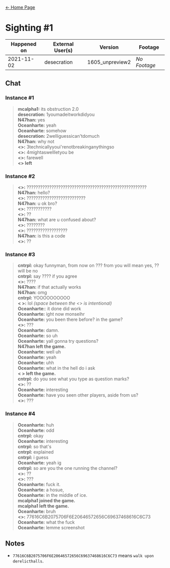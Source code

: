 [← Home Page](../README.md#3-sightings)

# Sighting #1
| Happened on | External User(s) | Version         | Footage      |
| ----------  | ---------------- | --------------- | ------------ |
| 2021-11-02  | desecration      | 1605_unpreview2 | *No Footage* |

## Chat
### Instance #1
> **mcalpha1:** its obstruction 2.0  
> **desecration:** 1youmadeitworkdidyou  
> **N47han:** yes  
> **Oceanharte:** yeah  
> **Oceanharte:** somehow   
> **desecration:** 2welliguessican'tdomuch  
> **N47han:** why not  
> **<>:** 3technicallyyoui'renotbreakinganythingso  
> **<>:** 4mightaswellletyou be  
> **<>:** farewell  
> **<> left**  

### Instance #2
> **<>:** ?????????????????????????????????????????????????????  
> **N47han:** hello?  
> **<>:** ??????????????????????????  
> **N47han:** u ok bro?  
> **<>:** ???????????  
> **<>:** ??  
> **N47han:** what are u confused about?  
> **<>:** ????????  
> **<>:** ??????????????????  
> **N47han:** is this a code  
> **<>:** ??  

### Instance #3
> **cntrpl:** okay funnyman, from now on ??? from you will mean yes, ?? will be no  
> **cntrpl:** say ???? if you agree  
> **<>:** ????  
> **N47han:** if that actually works  
> **N47han:** omg  
> **cntrpl:** YOOOOOOOOOO  
> **< >:** lol *(space between the <> is intentional)*  
> **Oceanharte:**: it done did work  
> **Oceanharte:** ight now monseihr  
> **Oceanharte:** you been there before? in the game?  
> **<>:** ???  
> **Oceanharte:** damn.  
> **Oceanharte:** so uh  
> **Oceanharte:** yall gonna try questions?  
> **N47han left the game.**  
> **Oceanharte:** well uh  
> **Oceanharte:** yeah  
> **Oceanharte:** uhh  
> **Oceanharte:** what in the hell do i ask  
> **< > left the game.**  
> **cntrpl:** do you see what you type as question marks?  
> **<>:** ??  
> **Oceanharte:** interesting  
> **Oceanharte:** have you seen other players, aside from us?  
> **<>:** ???  

### Instance #4
> **Oceanharte:** huh  
> **Oceanharte:** odd  
> **cntrpl:** okay  
> **Oceanharte:** interesting  
> **cntrpl:** so that's  
> **cntrpl:** explained  
> **cntrpl:** i guess  
> **Oceanharte:** yeah ig  
> **cntrpl:** so are you the one running the channel?  
> **<>:** ??  
> **<>:** ???  
> **Oceanharte:** fuck it.  
> **Oceanharte:** a hosue,  
> **Oceanharte:** in the middle of ice.  
> **mcalpha1 joined the game.**  
> **mcalpha1 left the game.**  
> **Oceanharte:** bruh  
> **<>:** 77616C6B2075706F6E20646572656C69637468616C6C73  
> **Oceanharte:** what the fuck  
> **Oceanharte:** lemme screenshot  

## Notes
* `77616C6B2075706F6E20646572656C69637468616C6C73` means `walk upon derelicthalls`.